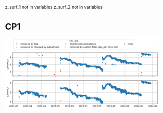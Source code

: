 z_surf_1 not in variables
z_surf_2 not in variables
# CP1
![](../figures/flags_20240815/CP1_0.png)
 

